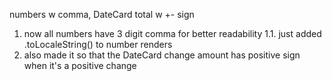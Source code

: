 numbers w comma, DateCard total w +- sign
1. now all numbers have 3 digit comma for better readability
  1.1. just added .toLocaleString() to number renders
2. also made it so that the DateCard change amount has positive sign when it's a positive change
